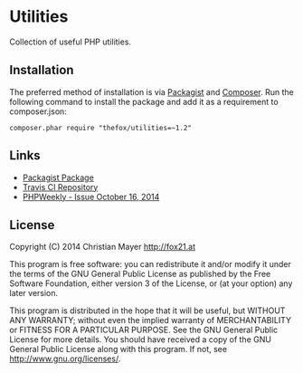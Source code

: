 # Utilities
Collection of useful PHP utilities.

## Installation
The preferred method of installation is via [Packagist](https://packagist.org/packages/thefox/utilities) and [Composer](https://getcomposer.org/). Run the following command to install the package and add it as a requirement to composer.json:

	composer.phar require "thefox/utilities=~1.2"

## Links
- [Packagist Package](https://packagist.org/packages/thefox/utilities)
- [Travis CI Repository](https://travis-ci.org/TheFox/utilities)
- [PHPWeekly - Issue October 16, 2014](http://www.phpweekly.com/archive/2014-10-16.html)

## License
Copyright (C) 2014 Christian Mayer <http://fox21.at>

This program is free software: you can redistribute it and/or modify it under the terms of the GNU General Public License as published by the Free Software Foundation, either version 3 of the License, or (at your option) any later version.

This program is distributed in the hope that it will be useful, but WITHOUT ANY WARRANTY; without even the implied warranty of MERCHANTABILITY or FITNESS FOR A PARTICULAR PURPOSE. See the GNU General Public License for more details. You should have received a copy of the GNU General Public License along with this program. If not, see <http://www.gnu.org/licenses/>.
